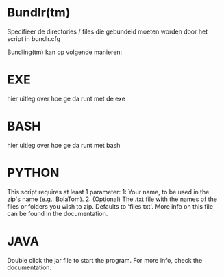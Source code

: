 # Bundlr(tm)
Specifieer de directories / files die gebundeld moeten worden door het script in bundlr.cfg

Bundling(tm) kan op volgende manieren: 

# EXE
hier uitleg over hoe ge da runt met de exe

# BASH
hier uitleg over hoe ge da runt met bash

# PYTHON
This script requires at least 1 parameter:
   1: Your name, to be used in the zip's name (e.g.: BolaTom).
   2: (Optional) The .txt file with the names of the files or folders you wish to zip. Defaults to 'files.txt'. More info on this file can be found in the documentation.
 

# JAVA
Double click the jar file to start the program. 
For more info, check the documentation.
